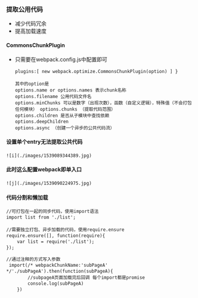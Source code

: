### 提取公用代码

* 减少代码冗余
* 提高加载速度

#### CommonsChunkPlugin
* 只需要在webpack.config.js中配置即可

    ```
    plugins:[ new webpack.optimize.CommonsChunkPlugin(option) ] } 

    其中的option是 
    options.name or options.names 表示chunk名称   
    options.filename 公用代码文件名    
    options.minChunks 可以是数字（出现次数），函数（自定义逻辑），特殊值（不会打包任何模块） options.chunks （提取代码范围）
    options.children 是否从子模块中查找依赖
    options.deepChildren 
    options.async （创建一个异步的公共代码流）
    ```
#### 设置单个entry无法提取公共代码

    ![i](./images/1539089344389.jpg)

#### 此时这么配置webpack即单入口

    ![j](./images/1539090224975.jpg)


#### 代码分割和懒加载


```
//可打包在一起的同步代码，使用import语法
import list from './list';

//需要独立打包、异步加载的代码，使用require.ensure
require.ensure([], function(require){
    var list = require('./list');
});
```

```
//通过注释的方式写入参数
 import(/* webpackChunkName:'subPageA' */'./subPageA').then(function(subPageA){
        //subpageA页面加载完后回调 每个import都是promise
        console.log(subPageA)
    })
```

